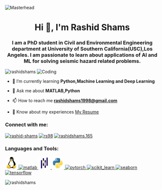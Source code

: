 ![Masterhead](https://c.tenor.com/LDuF2jVabwoAAAAC/banner-welcome.gif)
<h1 align="center">Hi 👋, I'm Rashid Shams</h1>
<h3 align="center">I am a PhD student in Civil and Environmental Engineering department at University of Southern California(USC),Los Angeles. I am passionate to learn about applications of AI and ML for solving seismic hazard related problems.</h3>
<img align="right" alt="Coding" width="400" src="https://acropolis-wp-content-uploads.s3.us-west-1.amazonaws.com/2019/02/hero.gif">

<p align="left"> <img src="https://komarev.com/ghpvc/?username=rashidshams&label=Profile%20views&color=0e75b6&style=flat" alt="rashidshams" /> </p>


- 🌱 I’m currently learning **Python,Machine Learning and Deep Learning**


- 💬 Ask me about **MATLAB,Python**


- 📫 How to reach me **rashidshams1998@gmail.com**


- 📄 Know about my experiences [My Resume](https://drive.google.com/file/d/1zpxXwc2wkRJUtGPt7PU-Lye1uXl1ytxc/view?usp=sharing)

<h3 align="left">Connect with me:</h3>
<p align="left">
<a href="https://linkedin.com/in/rashid-shams" target="blank"><img align="center" src="https://raw.githubusercontent.com/rahuldkjain/github-profile-readme-generator/master/src/images/icons/Social/linked-in-alt.svg" alt="rashid-shams" height="30" width="40" /></a>
<a href="https://kaggle.com/rs98" target="blank"><img align="center" src="https://raw.githubusercontent.com/rahuldkjain/github-profile-readme-generator/master/src/images/icons/Social/kaggle.svg" alt="rs98" height="30" width="40" /></a>
<a href="https://instagram.com/rashid.shams.165" target="blank"><img align="center" src="https://raw.githubusercontent.com/rahuldkjain/github-profile-readme-generator/master/src/images/icons/Social/instagram.svg" alt="rashidshams.165" height="30" width="40" /></a>
</p>

<h3 align="left">Languages and Tools:</h3>
<p align="left"> <a href="https://www.linux.org/" target="_blank" rel="noreferrer"> <img src="https://raw.githubusercontent.com/devicons/devicon/master/icons/linux/linux-original.svg" alt="linux" width="40" height="40"/> </a> <a href="https://www.mathworks.com/" target="_blank" rel="noreferrer"> <img src="https://upload.wikimedia.org/wikipedia/commons/2/21/Matlab_Logo.png" alt="matlab" width="40" height="40"/> </a> <a href="https://pandas.pydata.org/" target="_blank" rel="noreferrer"> <img src="https://raw.githubusercontent.com/devicons/devicon/2ae2a900d2f041da66e950e4d48052658d850630/icons/pandas/pandas-original.svg" alt="pandas" width="40" height="40"/> </a> <a href="https://www.python.org" target="_blank" rel="noreferrer"> <img src="https://raw.githubusercontent.com/devicons/devicon/master/icons/python/python-original.svg" alt="python" width="40" height="40"/> </a> <a href="https://pytorch.org/" target="_blank" rel="noreferrer"> <img src="https://www.vectorlogo.zone/logos/pytorch/pytorch-icon.svg" alt="pytorch" width="40" height="40"/> </a> <a href="https://scikit-learn.org/" target="_blank" rel="noreferrer"> <img src="https://upload.wikimedia.org/wikipedia/commons/0/05/Scikit_learn_logo_small.svg" alt="scikit_learn" width="40" height="40"/> </a> <a href="https://seaborn.pydata.org/" target="_blank" rel="noreferrer"> <img src="https://seaborn.pydata.org/_images/logo-mark-lightbg.svg" alt="seaborn" width="40" height="40"/> </a> <a href="https://www.tensorflow.org" target="_blank" rel="noreferrer"> <img src="https://www.vectorlogo.zone/logos/tensorflow/tensorflow-icon.svg" alt="tensorflow" width="40" height="40"/> </a> </p>

<p><img align="center" src="https://github-readme-stats.vercel.app/api/top-langs?username=rashidshams&show_icons=true&locale=en&layout=compact" alt="rashidshams" /></p>
